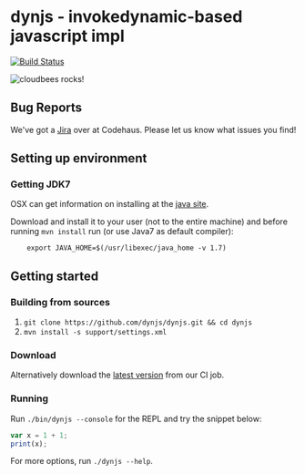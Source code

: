 # dynjs - invokedynamic-based javascript impl

[![Build Status](https://secure.travis-ci.org/dynjs/dynjs.png)](http://travis-ci.org/dynjs/dynjs)

![cloudbees rocks!](http://static-www.cloudbees.com/images/badges/BuiltOnDEV.png)

## Bug Reports

We've got a [Jira](https://jira.codehaus.org/browse/DYNJS) over at Codehaus. Please let us know what issues you find!

## Setting up environment


### Getting JDK7

OSX can get information on installing at the [java site](http://www.java.com/en/download/faq/java_mac.xml).

Download and install it to your user (not to the entire machine) and before
running `mvn install` run (or use Java7 as default compiler):
		
		export JAVA_HOME=$(/usr/libexec/java_home -v 1.7)
		

## Getting started


### Building from sources

1. `git clone https://github.com/dynjs/dynjs.git && cd dynjs`
2. `mvn install -s support/settings.xml`

### Download

Alternatively download the [latest version](https://dynjs.ci.cloudbees.com/job/dynjs/ws/target/dynjs-all.jar) from our CI job.

### Running 

Run `./bin/dynjs --console` for the REPL and try the snippet below:

```javascript
var x = 1 + 1;
print(x);
```

For more options, run `./dynjs --help`.

